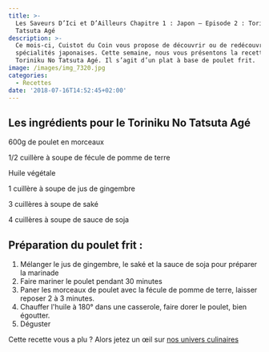 ```yaml
---
title: >-
  Les Saveurs D’Ici et D’Ailleurs Chapitre 1 : Japon – Episode 2 : Toriniku No
  Tatsuta Agé
description: >-
  Ce mois-ci, Cuistot du Coin vous propose de découvrir ou de redécouvrir des
  spécialités japonaises. Cette semaine, nous vous présentons la recette du
  Toriniku No Tatsuta Agé. Il s’agit d’un plat à base de poulet frit.
image: /images/img_7320.jpg
categories:
  - Recettes
date: '2018-07-16T14:52:45+02:00'
---
```

## Les ingrédients pour le Toriniku No Tatsuta Agé

600g de poulet en morceaux 

1/2 cuillère à soupe de fécule de pomme de terre

Huile végétale

1 cuillère à soupe de jus de gingembre

3 cuillères à soupe de saké

4 cuillères à soupe de sauce de soja

## Préparation du poulet frit :

1. Mélanger le jus de gingembre, le saké et la sauce de soja pour préparer la marinade
2. Faire mariner le poulet pendant 30 minutes
3. Paner les morceaux de poulet avec la fécule de pomme de terre, laisser reposer 2 à 3 minutes.
4. Chauffer l'huile à 180° dans une casserole, faire dorer le poulet, bien égoutter.
5. Déguster

Cette recette vous a plu ? Alors jetez un œil sur [nos univers culinaires](https://www.cuistotducoin.com/business)
